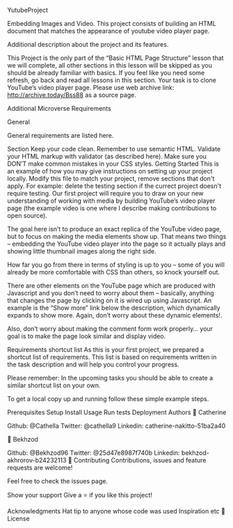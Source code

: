 YutubeProject

Embedding Images and Video.
This project consists of building an HTML document that matches the appearance of youtube video player page.

Additional description about the project and its features.

This Project is the only part of the “Basic HTML Page Structure” lesson that we will complete, all other sections in this lesson will be skipped as you should be already familiar with basics. If you feel like you need some refresh, go back and read all lessons in this section.
Your task is to clone YouTube’s video player page. Please use web archive link: http://archive.today/Bss88 as a source page.

Additional Microverse Requirements

General

General requirements are listed here.

Section
Keep your code clean.
Remember to use semantic HTML.
Validate your HTML markup with validator (as described here).
Make sure you DON’T make common mistakes in your CSS styles.
Getting Started
This is an example of how you may give instructions on setting up your project locally. Modify this file to match your project, remove sections that don't apply. For example: delete the testing section if the currect project doesn't require testing.
Our first project will require you to draw on your new understanding of working with media by building YouTube’s video player page (the example video is one where I describe making contributions to open source).

The goal here isn’t to produce an exact replica of the YouTube video page, but to focus on making the media elements show up. That means two things – embedding the YouTube video player into the page so it actually plays and showing little thumbnail images along the right side.

How far you go from there in terms of styling is up to you – some of you will already be more comfortable with CSS than others, so knock yourself out.

There are other elements on the YouTube page which are produced with Javascript and you don’t need to worry about them – basically, anything that changes the page by clicking on it is wired up using Javascript. An example is the “Show more” link below the description, which dynamically expands to show more. Again, don’t worry about these dynamic elements!.

Also, don’t worry about making the comment form work properly… your goal is to make the page look similar and display video.

Requirements shortcut list
As this is your first project, we prepared a shortcut list of requirements. This list is based on requirements written in the task description and will help you control your progress.

Please remember: In the upcoming tasks you should be able to create a similar shortcut list on your own.

To get a local copy up and running follow these simple example steps.

Prerequisites
Setup
Install
Usage
Run tests
Deployment
Authors
👤 Catherine

Github: @Cathella
Twitter: @cathella9
Linkedin: catherine-nakitto-51ba2a40

👤 Bekhzod

Github: @Bekhzod96
Twitter: @25d47e8987f740b
Linkedin: bekhzod-akhrorov-b24232113
🤝 Contributing
Contributions, issues and feature requests are welcome!

Feel free to check the issues page.

Show your support
Give a ⭐️ if you like this project!

Acknowledgments
Hat tip to anyone whose code was used
Inspiration
etc
📝 License



